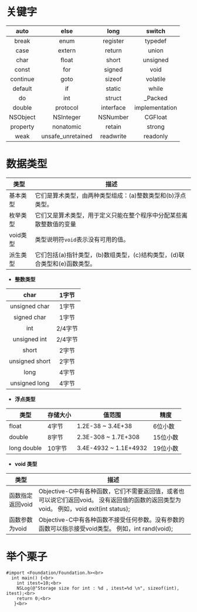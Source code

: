 # 关键字
|   auto   |       else        |   long    |     switch     |
| :------: | :---------------: | :-------: | :------------: |
|  break   |       enum        | register  |    typedef     |
|   case   |      extern       |  return   |     union      |
|   char   |       float       |   short   |    unsigned    |
|  const   |        for        |  signed   |      void      |
| continue |       goto        |  sizeof   |    volatile    |
| default  |        if         |  static   |     while      |
|    do    |        int        |  struct   |    _Packed     |
|  double  |     protocol      | interface | implementation |
| NSObject |     NSInteger     | NSNumber  |    CGFloat     |
| property |     nonatomic     |  retain   |     strong     |
|   weak   | unsafe_unretained | readwrite |    readonly    |

# 数据类型

| 类型     | 描述                                                         |
| -------- | ------------------------------------------------------------ |
| 基本类型 | 它们是算术类型，由两种类型组成：(a)整数类型和(b)浮点类型。   |
| 枚举类型 | 它们又是算术类型，用于定义只能在整个程序中分配某些离散整数值的变量 |
| void类型 | 类型说明符`void`表示没有可用的值。                           |
| 派生类型 | 它们包括(a)指针类型，(b)数组类型，(c)结构类型，(d)联合类型和(e)函数类型。 |

- **整数类型**

|      char      |  1字节  |
| :------------: | :-----: |
| unsigned char  |  1字节  |
|  signed char   |  1字节  |
|      int       | 2/4字节 |
|  unsigned int  | 2/4字节 |
|     short      |  2字节  |
| unsigned short |  2字节  |
|      long      |  4字节  |
| unsigned long  |  4字节  |
- **浮点类型**

| 类型        | 存储大小 | 值范围                | 精度     |
| ----------- | -------- | --------------------- | -------- |
| float       | 4字节    | 1.2E-38 ~ 3.4E+38     | 6位小数  |
| double      | 8字节    | 2.3E-308 ~ 1.7E+308   | 15位小数 |
| long double | 10字节   | 3.4E-4932 ~ 1.1E+4932 | 19位小数 |

- **void 类型**

| 类型             | 描述                                                         |
| ---------------- | ------------------------------------------------------------ |
| 函数指定返回void | Objective-C中有各种函数，它们不需要返回值，或者也可以说它们返回void。 没有返回值的函数的返回类型为void。 例如，void exit(int status); |
| 函数参数为void   | Objective-C中有各种函数不接受任何参数。没有参数的函数可以指示接受void类型。 例如，int rand(void); |


# 举个栗子 

    #import <Foundation/Foundation.h><br>
      int main() {<br>
        int itest=10;<br>
        NSLog(@"Storage size for int : %d , itest=%d \n", sizeof(int), itest);<br>
        return 0;<br>
       }<br>
